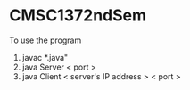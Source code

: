 # CMSC1372ndSem


To use the program

1. javac *.java"
2. java Server < port >
3. java Client < server's IP address > < port >
